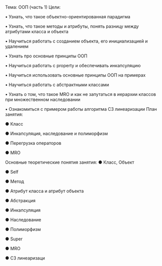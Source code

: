 Тема: ООП (часть 1)
Цели:

• Узнать, что такое объектно-ориентированная парадигма

• Узнать, что такое методы и атрибуты, понять разницу между
атрибутами класса и объекта

• Научиться работать с созданием объекта, его инициализацией
и удалением

• Узнать про основные принципы ООП

• Научиться работать с property и обеспечивать инкапсуляцию

• Научиться использовать основные принципы ООП на примерах

• Научиться работать с абстрактными классами

• Узнать о том, что такое MRO и как не запутаться в иерархии классов при множественном наследовании

• Ознакомиться с примером работы алгоритма С3 линеаризации
План занятия:

● Класс

● Инкапсуляция, наследование и полиморфизм

● Перегрузка операторов

● MRO

Основные теоретические понятия занятия:
● Класс, Объект

● Self

● Метод

● Атрибут класса и атрибут объекта

● Абстракция

● Инкапсуляция

● Наследование

● Полиморфизм

● Super

● MRO

● С3 линеаризаци




